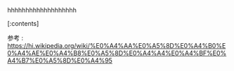 

hhhhhhhhhhhhhhhhhhh
    
[:contents]

参考 : https://hi.wikipedia.org/wiki/%E0%A4%AA%E0%A5%8D%E0%A4%B0%E0%A4%AE%E0%A4%B8%E0%A5%8D%E0%A4%A4%E0%A4%BF%E0%A4%B7%E0%A5%8D%E0%A4%95



    